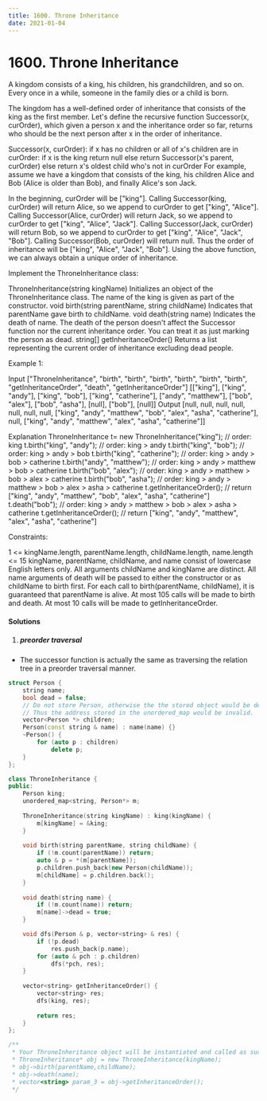 ```yaml
---
title: 1600. Throne Inheritance
date: 2021-01-04
---
```

# 1600. Throne Inheritance
A kingdom consists of a king, his children, his grandchildren, and so on. Every once in a while, someone in the family dies or a child is born.

The kingdom has a well-defined order of inheritance that consists of the king as the first member. Let's define the recursive function Successor(x, curOrder), which given a person x and the inheritance order so far, returns who should be the next person after x in the order of inheritance.

Successor(x, curOrder):
    if x has no children or all of x's children are in curOrder:
        if x is the king return null
        else return Successor(x's parent, curOrder)
    else return x's oldest child who's not in curOrder
For example, assume we have a kingdom that consists of the king, his children Alice and Bob (Alice is older than Bob), and finally Alice's son Jack.

In the beginning, curOrder will be ["king"].
Calling Successor(king, curOrder) will return Alice, so we append to curOrder to get ["king", "Alice"].
Calling Successor(Alice, curOrder) will return Jack, so we append to curOrder to get ["king", "Alice", "Jack"].
Calling Successor(Jack, curOrder) will return Bob, so we append to curOrder to get ["king", "Alice", "Jack", "Bob"].
Calling Successor(Bob, curOrder) will return null. Thus the order of inheritance will be ["king", "Alice", "Jack", "Bob"].
Using the above function, we can always obtain a unique order of inheritance.

Implement the ThroneInheritance class:

ThroneInheritance(string kingName) Initializes an object of the ThroneInheritance class. The name of the king is given as part of the constructor.
void birth(string parentName, string childName) Indicates that parentName gave birth to childName.
void death(string name) Indicates the death of name. The death of the person doesn't affect the Successor function nor the current inheritance order. You can treat it as just marking the person as dead.
string[] getInheritanceOrder() Returns a list representing the current order of inheritance excluding dead people.
 

Example 1:

Input
["ThroneInheritance", "birth", "birth", "birth", "birth", "birth", "birth", "getInheritanceOrder", "death", "getInheritanceOrder"]
[["king"], ["king", "andy"], ["king", "bob"], ["king", "catherine"], ["andy", "matthew"], ["bob", "alex"], ["bob", "asha"], [null], ["bob"], [null]]
Output
[null, null, null, null, null, null, null, ["king", "andy", "matthew", "bob", "alex", "asha", "catherine"], null, ["king", "andy", "matthew", "alex", "asha", "catherine"]]

Explanation
ThroneInheritance t= new ThroneInheritance("king"); // order: king
t.birth("king", "andy"); // order: king > andy
t.birth("king", "bob"); // order: king > andy > bob
t.birth("king", "catherine"); // order: king > andy > bob > catherine
t.birth("andy", "matthew"); // order: king > andy > matthew > bob > catherine
t.birth("bob", "alex"); // order: king > andy > matthew > bob > alex > catherine
t.birth("bob", "asha"); // order: king > andy > matthew > bob > alex > asha > catherine
t.getInheritanceOrder(); // return ["king", "andy", "matthew", "bob", "alex", "asha", "catherine"]
t.death("bob"); // order: king > andy > matthew > bob > alex > asha > catherine
t.getInheritanceOrder(); // return ["king", "andy", "matthew", "alex", "asha", "catherine"]
 

Constraints:

1 <= kingName.length, parentName.length, childName.length, name.length <= 15
kingName, parentName, childName, and name consist of lowercase English letters only.
All arguments childName and kingName are distinct.
All name arguments of death will be passed to either the constructor or as childName to birth first.
For each call to birth(parentName, childName), it is guaranteed that parentName is alive.
At most 105 calls will be made to birth and death.
At most 10 calls will be made to getInheritanceOrder.

#### Solutions

1. ##### preorder traversal

- The successor function is actually the same as traversing the relation tree in a preorder traversal manner.

```cpp
struct Person {
    string name;
    bool dead = false;
    // Do not store Person, otherwise the the stored object would be deconstructed due to exppansion
    // Thus the address stored in the unordered_map would be invalid.
    vector<Person *> children;
    Person(const string & name) : name(name) {}
    ~Person() {
        for (auto p : children)
            delete p;
    }
};

class ThroneInheritance {
public:
    Person king;
    unordered_map<string, Person*> m;
    
    ThroneInheritance(string kingName) : king(kingName) {
        m[kingName] = &king;
    }
    
    void birth(string parentName, string childName) {
        if (!m.count(parentName)) return;
        auto & p = *(m[parentName]);
        p.children.push_back(new Person(childName));
        m[childName] = p.children.back();
    }
    
    void death(string name) {
        if (!m.count(name)) return;
        m[name]->dead = true;
    }

    void dfs(Person & p, vector<string> & res) {
        if (!p.dead)
            res.push_back(p.name);
        for (auto & pch : p.children)
            dfs(*pch, res);
    }
    
    vector<string> getInheritanceOrder() {
        vector<string> res;
        dfs(king, res);
        
        return res;
    }
};

/**
 * Your ThroneInheritance object will be instantiated and called as such:
 * ThroneInheritance* obj = new ThroneInheritance(kingName);
 * obj->birth(parentName,childName);
 * obj->death(name);
 * vector<string> param_3 = obj->getInheritanceOrder();
 */

```